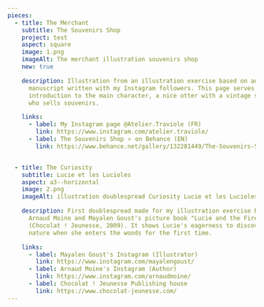 ```yaml
---
pieces:
  - title: The Merchant
    subtitle: The Souvenirs Shop
    project: test
    aspect: square
    image: 1.png
    imageAlt: The merchant illustration souvenirs shop
    new: true

    description: Illustration from an illustration exercise based on an original
      manuscript written with my Instagram followers. This page serves as an
      introduction to the main character, a nice otter with a vintage style
      who sells souvenirs.

    links:
      - label: My Instagram page @Atelier.Traviole (FR)
        link: https://www.instagram.com/atelier.traviole/
      - label: The Souvenirs Shop ⭐ on Behance (EN)
        link: https://www.behance.net/gallery/132281449/The-Souvenirs-Shop-A-dummy-picture-book


  - title: The Curiosity
    subtitle: Lucie et les Lucioles
    aspect: a3--horizontal
    image: 2.png
    imageAlt: illustration doublespread Curiosity Lucie et les Lucioles

    description: First doublespread made for my illustration exercise based on
      Arnaud Moine and Mayalen Goust's picture book "Lucie and the Fireflies"
      (Chocolat ! Jeunesse, 2009). It shows Lucie's eagerness to discover
      nature when she enters the woods for the first time.

    links:
      - label: Mayalen Goust's Instagram (Illustrator)
        link: https://www.instagram.com/mayalengoust/
      - label: Arnaud Moine's Instagram (Author)
        link: https://www.instagram.com/arnaudmoine/
      - label: Chocolat ! Jeunesse Publishing house
        link: https://www.chocolat-jeunesse.com/
---
```

